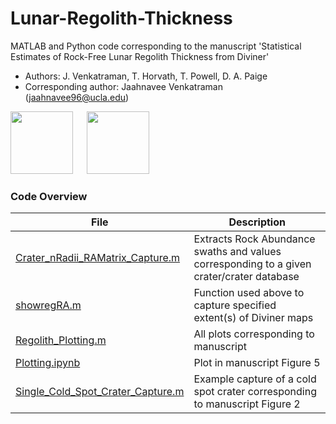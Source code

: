 # Lunar-Regolith-Thickness

MATLAB and Python code corresponding to the manuscript 'Statistical Estimates of Rock-Free Lunar Regolith Thickness from Diviner'

- Authors: J. Venkatraman, T. Horvath, T. Powell, D. A. Paige
- Corresponding author: Jaahnavee Venkatraman (jaahnavee96@ucla.edu)

<p float="left">
  <img src="https://user-images.githubusercontent.com/43011604/191855862-48be9576-232f-45b4-aea7-37a5c623f57e.png" height="100">
  &emsp;
  <img src="https://user-images.githubusercontent.com/43011604/191856362-45fdf5ab-52ea-4c5a-b3be-29968f01eab5.png" height="100">
 </p>

### Code Overview
   
| File                                          | Description                                                                               |
| --------------------------------------------- | ----------------------------------------------------------------------------------------- |
| [Crater_nRadii_RAMatrix_Capture.m](https://github.com/Jsci96/Lunar-Regolith-Thickness/blob/main/Crater_nRadii_RAMatrix_Capture.m)          | Extracts Rock Abundance swaths and values corresponding to a given crater/crater database |
| [showregRA.m](https://github.com/Jsci96/Lunar-Regolith-Thickness/blob/main/showregRA.m)                               | Function used above to capture specified extent(s) of Diviner maps                        |
| [Regolith_Plotting.m](https://github.com/Jsci96/Lunar-Regolith-Thickness/blob/main/Regolith_Plotting.m)                       | All plots corresponding to manuscript                                                     |
| [Plotting.ipynb](https://github.com/Jsci96/Lunar-Regolith-Thickness/blob/main/Plotting.ipynb)                            | Plot in manuscript Figure 5                                                               |
| [Single_Cold_Spot_Crater_Capture.m](https://github.com/Jsci96/Lunar-Regolith-Thickness/blob/main/Single_Cold_Spot_Crater_Capture.m)         | Example capture of a cold spot crater corresponding to manuscript Figure 2                |

